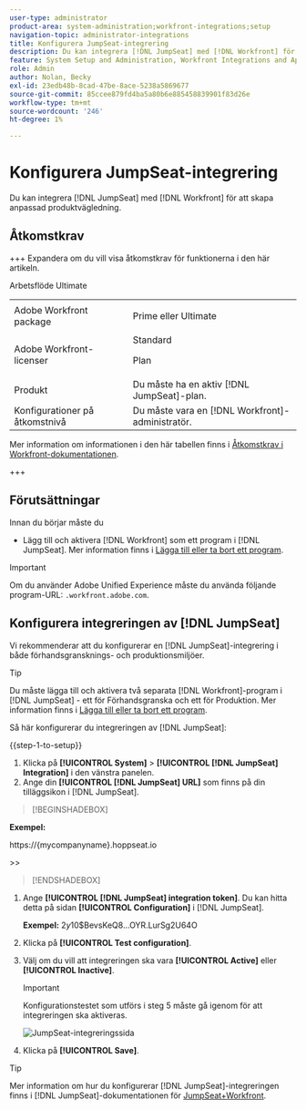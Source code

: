```yaml
---
user-type: administrator
product-area: system-administration;workfront-integrations;setup
navigation-topic: administrator-integrations
title: Konfigurera JumpSeat-integrering
description: Du kan integrera [!DNL JumpSeat] med [!DNL Workfront] för att skapa anpassad produktvägledning.
feature: System Setup and Administration, Workfront Integrations and Apps
role: Admin
author: Nolan, Becky
exl-id: 23edb48b-8cad-47be-8ace-5238a5869677
source-git-commit: 85ccee879fd4ba5a80b6e885458839901f83d26e
workflow-type: tm+mt
source-wordcount: '246'
ht-degree: 1%

---
```


# Konfigurera JumpSeat-integrering

Du kan integrera [!DNL JumpSeat] med [!DNL Workfront] för att skapa anpassad produktvägledning.

## Åtkomstkrav

+++ Expandera om du vill visa åtkomstkrav för funktionerna i den här artikeln.

<table>
  <tr>
   <td>Adobe Workfront package
   </td>
    <p>Arbetsflöde Ultimate</p>
   <td> <p>Prime eller Ultimate</p>
   </td>
  </tr>
    <tr>
   <td>Adobe Workfront-licenser
   </td>
   <td>Standard
   <p>Plan</p>
   </td>
  </tr>
  </tr>
  <tr>
   <td>Produkt
   </td>
   <td>Du måste ha en aktiv [!DNL JumpSeat]-plan.
   </td>
  </tr>
   <tr>
   <td>Konfigurationer på åtkomstnivå
   </td>
   <td>Du måste vara en [!DNL Workfront]-administratör.
   </td>
  </tr>
</table>

Mer information om informationen i den här tabellen finns i [Åtkomstkrav i Workfront-dokumentationen](/help/quicksilver/administration-and-setup/add-users/access-levels-and-object-permissions/access-level-requirements-in-documentation.md).

+++

## Förutsättningar

Innan du börjar måste du

* Lägg till och aktivera [!DNL Workfront] som ett program i [!DNL JumpSeat]. Mer information finns i [Lägga till eller ta bort ett program](https://support.jumpseat.io/article/how-to-add-an-application/).

>[!IMPORTANT]
>
>Om du använder Adobe Unified Experience måste du använda följande program-URL: `.workfront.adobe.com`.



## Konfigurera integreringen av [!DNL JumpSeat]

Vi rekommenderar att du konfigurerar en [!DNL JumpSeat]-integrering i både förhandsgransknings- och produktionsmiljöer.

>[!TIP]
>
>Du måste lägga till och aktivera två separata [!DNL Workfront]-program i [!DNL JumpSeat] - ett för Förhandsgranska och ett för Produktion. Mer information finns i [Lägga till eller ta bort ett program](https://support.jumpseat.io/article/how-to-add-an-application/).

Så här konfigurerar du integreringen av [!DNL JumpSeat]:

{{step-1-to-setup}}

1. Klicka på **[!UICONTROL System]** > **[!UICONTROL [!DNL JumpSeat] Integration]** i den vänstra panelen.
1. Ange din **[!UICONTROL [!DNL JumpSeat] URL]** som finns på din tilläggsikon i [!DNL JumpSeat].

>[!BEGINSHADEBOX]

**Exempel:**

https://{mycompanyname}.hoppseat.io

&#x200B;>>

>[!ENDSHADEBOX]

1. Ange **[!UICONTROL [!DNL JumpSeat] integration token]**. Du kan hitta detta på sidan **[!UICONTROL Configuration]** i [!DNL JumpSeat].

   **Exempel:** $2y$10$BevsKeQ8...OYR.LurSg2U64O

1. Klicka på **[!UICONTROL Test configuration]**.
1. Välj om du vill att integreringen ska vara **[!UICONTROL Active]** eller **[!UICONTROL Inactive]**.

   >[!IMPORTANT]
   >
   >Konfigurationstestet som utförs i steg 5 måste gå igenom för att integreringen ska aktiveras.

   ![JumpSeat-integreringssida](assets/jumpseat-integration-page.png)

1. Klicka på **[!UICONTROL Save]**.

>[!TIP]
>
>Mer information om hur du konfigurerar [!DNL JumpSeat]-integreringen finns i [!DNL JumpSeat]-dokumentationen för [JumpSeat+Workfront](https://jumpseat.io/landing-page/jumpseat-workfront/).
